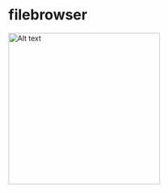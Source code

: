 # filebrowser

<img src="[https://github.com/Aruna-Hewapathirane/filebrowser/edit/main/Screenshot from 2025-01-31 06-13-46.png)" alt="Alt text" width="300"/>
